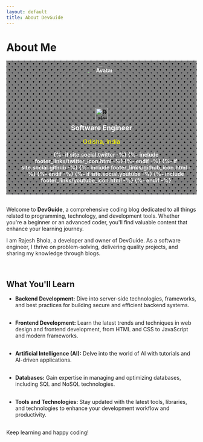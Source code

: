 ```yaml
---
layout: default
title: About DevGuide
---
```


<div class="post">
  <h1 class="pageTitle">About Me</h1>
  <div class="about-me checkerboard">
    <div style="text-align: center; padding: 15px;border-radius: 10px; color: whitesmoke; font-weight: bold;">
      <img src="https://avatars.githubusercontent.com/u/82930824?v=4" alt="Avatar" class="avatar">
      <a href="https://rajeshbhola.github.io">
        <img src="https://img.shields.io/badge/Author-Rajesh Bhola-slateblue" alt="Rajesh Bhola" height="32"> 
      </a><br>
      <div style="display: flex; justify-content: center; align-items: center; font-size: 18px;">
      <span class="lead">Software Engineer</span>
      </div>
	  <p style="font-weight: normal; color: yellow; font-size: 16px;">Odisha, India</p>
	  <div class="footer-links">
			<ul class="noList">
       {%- if site.social.twitter -%}
			{%- include footer_links/twitter_icon.html -%}
		{%- endif -%}
		{%- if site.social.github -%}
			{%- include footer_links/github_icon.html -%}
		{%- endif -%}
		{%- if site.social.youtube -%}
			{%- include footer_links/youtube_icon.html -%}
		{%- endif -%}</ul></div>
    </div>
  </div>
  <br>

  <p class="intro1">Welcome to <b>DevGuide</b>, a comprehensive coding blog dedicated to all things related to programming, technology, and development tools. Whether you're a beginner or an advanced coder, you'll find valuable content that enhance your learning journey.</p>
  <p>I am Rajesh Bhola, a developer and owner of DevGuide. As a software engineer, I thrive on problem-solving, delivering quality projects, and sharing my knowledge through blogs.</p>
  <br>
  <h2>What You'll Learn</h2>
  <ul>
    <li style="margin-bottom: 30px;"><b>Backend Development:</b> Dive into server-side technologies, frameworks, and best practices for building secure and efficient backend systems.</li>
    <li style="margin-bottom: 30px;"><b>Frontend Development:</b> Learn the latest trends and techniques in web design and frontend development, from HTML and CSS to JavaScript and modern frameworks.</li>
    <li style="margin-bottom: 30px;"><b>Artificial Intelligence (AI):</b> Delve into the world of AI with tutorials and AI-driven applications.</li>
    <li style="margin-bottom: 30px;"><b>Databases:</b> Gain expertise in managing and optimizing databases, including SQL and NoSQL technologies.</li>
    <li style="margin-bottom: 30px;"><b>Tools and Technologies:</b> Stay updated with the latest tools, libraries, and technologies to enhance your development workflow and productivity.</li>
  </ul>

  <p>Keep learning and happy coding!</p>
</div>

<style>
  .avatar {
    width: 100px;
    height: 100px;
    border-radius: 50%;
    margin: 0 auto;
    display: block;
  }
  .about-me div a {
    margin: 0 5px;
  }
  .about-me div img:first-of-type {
    margin-bottom: 10px;
  }
  .checkerboard {
    background: radial-gradient(#000000 15%, #00000000 16%) 0 0, radial-gradient(#43444a 15%, #06060600 16%) 8px 8px, rgb(0 0 0 / 50%);
    background-size: 16px 16px;
  }

</style>
